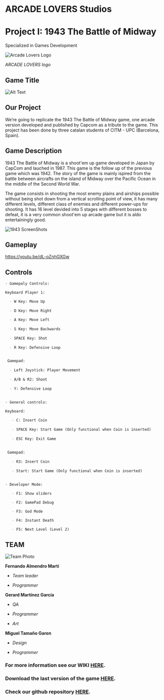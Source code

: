 # ARCADE LOVERS Studios 
# Project I: 1943 The Battle of Midway

Specialized in Games Development 

![Arcade Lovers Logo](https://user-images.githubusercontent.com/73245381/110156431-3d0b4c00-7de7-11eb-927a-4c323ad0876d.png)

_ARCADE LOVERS logo_
## Game Title
![Alt Text](https://upload.wikimedia.org/wikipedia/commons/thumb/0/02/1943_The_Battle_of_Midway_Logo.svg/1200px-1943_The_Battle_of_Midway_Logo.svg.png)

## Our Project
We’re going to replicate the 1943 The Battle of Midway game, one arcade version developed and published by Capcom as a tribute to the game. This project has been done by three catalan students of CITM - UPC (Barcelona, Spain).

## Game Description
1943 The Battle of Midway is a shoot'em up game developed in Japan by CapCom and lauched in 1987. This game is the follow up of the previous game which was 1942. The story of the game is mainly ispired from the battle between aircrafts on the island of Midway over the Pacific Ocean in the middle of the Second World War.

The game consists in shooting the most enemy plains and airships possible without being shot down from a vertical scrolling point of view, it has many different levels, different class of enemies and different power-ups for shooting. It has 16 level devided into 5 stages with different bosses to defeat, it is a very common shoot'em up arcade game but it is aldo entertainingly good.

![1943 ScreenShots](https://user-images.githubusercontent.com/73245381/110165533-5a461780-7df3-11eb-9fde-0209e598614d.gif)

## Gameplay

https://youtu.be/dL-oZnhGXGw

## Controls
```markdown
· Gamepaly Controls:

Keyboard Player 1:

  - W Key: Move Up
 
  - D Key: Move Right
 
  - A Key: Move Left
 
  - S Key: Move Backwards
 
  - SPACE Key: Shot
 
  - R Key: Defensive Loop

 
 Gamepad:
 
  - Left Joystick: Player Movement
 
  - A/B & R2: Shoot
 
  - Y: Defensive Loop
 
 
· General controls:

Keyboard: 

   - C: Insert Coin
 
   - SPACE Key: Start Game (Only functional when Coin is inserted)
 
   - ESC Key: Exit Game
 
 
 Gamepad:
 
   - R3: Insert Coin
 
   - Start: Start Game (Only functional when Coin is inserted)
 
 
· Developer Mode:

   - F1: Show oliders

   - F2: GamePad Debug

   - F3: God Mode

   - F4: Instant Death

   - F5: Next Level (Level 2)


 ```
 
## TEAM
![Team Photo](https://user-images.githubusercontent.com/73245381/110169063-6a142a80-7df8-11eb-9433-5459cbe2f028.png)

**Fernando Almendro Martí** 

  * *Team leader*

  * *Programmer*

**Gerard Martínez García**
  * *QA* 

  * *Programmer*

  * *Art*

**Miguel Tamaño Garon**

  * *Design* 

  * *Programmer*


 


### For more information see our WIKI [HERE](https://github.com/FernaToty/ArcadeLovers/wiki).
### Download the last version of the game [HERE](https://github.com/FernaToty/ArcadeLovers/releases).
### Check our github repository [HERE](https://github.com/FernaToty/ArcadeLovers).



